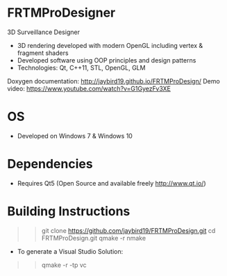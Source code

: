 FRTMProDesigner
===============

3D Surveillance Designer

- 3D rendering developed with modern OpenGL including vertex & fragment shaders
- Developed software using OOP principles and design patterns
- Technologies: Qt, C++11, STL, OpenGL, GLM

Doxygen documentation: http://jaybird19.github.io/FRTMProDesign/
Demo video: https://www.youtube.com/watch?v=G1GyezFv3XE

OS
==
- Developed on Windows 7 & Windows 10

Dependencies
============
- Requires Qt5 (Open Source and available freely http://www.qt.io/)

Building Instructions
=====================
>>git clone https://github.com/jaybird19/FRTMProDesign.git
>>cd FRTMProDesign.git
>>qmake -r
>>nmake

- To generate a Visual Studio Solution:
>>qmake -r -tp vc
